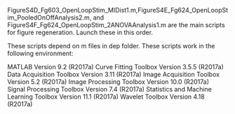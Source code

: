 FigureS4D_Fg603_OpenLoopStim_MIDist1.m,FigureS4E_Fg624_OpenLoopStim_PooledOnOffAnalysis2.m, and FigureS4F_Fg624_OpenLoopStim_2ANOVAAnalysis1.m are the main scripts for figure regeneration.
Launch these in this order.

These scripts depend on m files in dep folder.
These scripts work in the following environment: 

MATLAB                                                Version 9.2         (R2017a)
Curve Fitting Toolbox                                 Version 3.5.5       (R2017a)
Data Acquisition Toolbox                              Version 3.11        (R2017a)
Image Acquisition Toolbox                             Version 5.2         (R2017a)
Image Processing Toolbox                              Version 10.0        (R2017a)
Signal Processing Toolbox                             Version 7.4         (R2017a)
Statistics and Machine Learning Toolbox               Version 11.1        (R2017a)
Wavelet Toolbox                                       Version 4.18        (R2017a)
